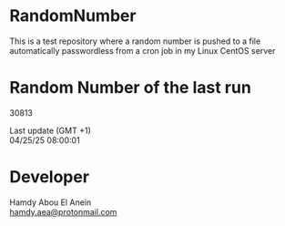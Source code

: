 # RandomNumber    
This is a test repository where a random number is pushed to a file automatically passwordless from a cron job in my Linux CentOS server    
# Random Number of the last run   
30813
      
Last update (GMT +1)    
04/25/25 08:00:01
# Developer    
Hamdy Abou El Anein   
hamdy.aea@protonmail.com
